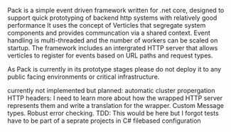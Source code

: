 Pack is a simple event driven framework written for .net core, designed to support quick prototyping of backend http systems with relatively good performance 
It uses the concept of Verticles that segregate system components and provides communcation via a shared context.
Event handling is multi-threaded and the number of workers can be scaled on startup.
The framework includes an intergrated HTTP server that allows verticles to register for events based on URL paths and request types.

As Pack is currently in its prototype stages please do not deploy it to any public facing environments or critical infrastructure.

currently not implemented but planned: 
	automatic cluster propergation
	 HTTP headers: I need to learn more about how the wrapped HTTP server represents them and write a translation for the wrapper.
	 Custom Message types.
	 Robust error checking. 
	 TDD: This would be here but I forgot tests have to be part of a seprate projects in C#
	 filebased configuration
 